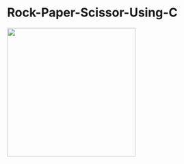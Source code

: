 # Rock-Paper-Scissor-Using-C


<img  src="https://media.giphy.com/media/26FLaFO3cGWxt2qHe/giphy.gif" width="300px">
